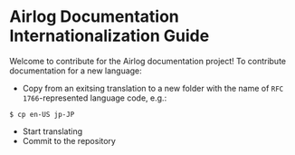 # Airlog Documentation Internationalization Guide
Welcome to contribute for the Airlog documentation project! To contribute documentation for a new language:
 - Copy from an exitsing translation to a new folder with the name of `RFC 1766`-represented language code, e.g.:
 ```shell
 $ cp en-US jp-JP
 ```
 - Start translating
 - Commit to the repository